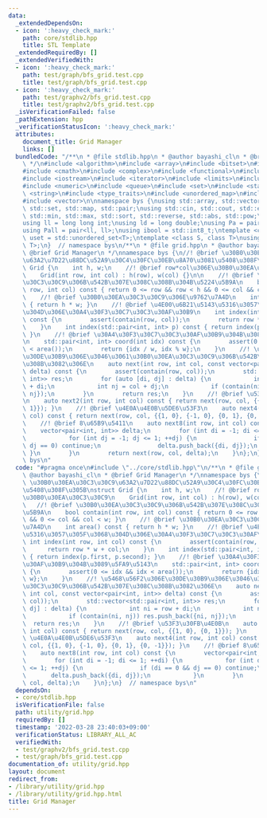 ```yaml
---
data:
  _extendedDependsOn:
  - icon: ':heavy_check_mark:'
    path: core/stdlib.hpp
    title: STL Template
  _extendedRequiredBy: []
  _extendedVerifiedWith:
  - icon: ':heavy_check_mark:'
    path: test/graph/bfs_grid.test.cpp
    title: test/graph/bfs_grid.test.cpp
  - icon: ':heavy_check_mark:'
    path: test/graphv2/bfs_grid.test.cpp
    title: test/graphv2/bfs_grid.test.cpp
  _isVerificationFailed: false
  _pathExtension: hpp
  _verificationStatusIcon: ':heavy_check_mark:'
  attributes:
    document_title: Grid Manager
    links: []
  bundledCode: "/**\n * @file stdlib.hpp\n * @author bayashi_cl\n * @brief STL Template\n\
    \ */\n#include <algorithm>\n#include <array>\n#include <bitset>\n#include <cassert>\n\
    #include <cmath>\n#include <complex>\n#include <functional>\n#include <iomanip>\n\
    #include <iostream>\n#include <iterator>\n#include <limits>\n#include <map>\n\
    #include <numeric>\n#include <queue>\n#include <set>\n#include <stack>\n#include\
    \ <string>\n#include <type_traits>\n#include <unordered_map>\n#include <unordered_set>\n\
    #include <vector>\n\nnamespace bys {\nusing std::array, std::vector, std::string,\
    \ std::set, std::map, std::pair;\nusing std::cin, std::cout, std::endl;\nusing\
    \ std::min, std::max, std::sort, std::reverse, std::abs, std::pow;\n\n// alias\n\
    using ll = long long int;\nusing ld = long double;\nusing Pa = pair<int, int>;\n\
    using Pall = pair<ll, ll>;\nusing ibool = std::int8_t;\ntemplate <class T>\nusing\
    \ uset = std::unordered_set<T>;\ntemplate <class S, class T>\nusing umap = std::unordered_map<S,\
    \ T>;\n}  // namespace bys\n/**\n * @file grid.hpp\n * @author bayashi_cl\n *\
    \ @brief Grid Manager\n */\nnamespace bys {\n//! @brief \u30B0\u30EA\u30C3\u30C9\
    \u63A2\u7D22\u88DC\u52A9\u30C4\u30FC\u30EB\u8A70\u3081\u5408\u308F\u305B\nstruct\
    \ Grid {\n    int h, w;\n    //! @brief row*col\u306E\u30B0\u30EA\u30C3\u30C9\n\
    \    Grid(int row, int col) : h(row), w(col) {}\n\n    //! @brief \u30B0\u30EA\
    \u30C3\u30C9\u306B\u542B\u307E\u308C\u308B\u304B\u5224\u5B9A\n    bool contain(int\
    \ row, int col) const { return 0 <= row && row < h && 0 <= col && col < w; }\n\
    \    //! @brief \u30B0\u30EA\u30C3\u30C9\u306E\u9762\u7A4D\n    int area() const\
    \ { return h * w; }\n    //! @brief \u4E00\u6B21\u5143\u5316\u3057\u305F\u3068\
    \u304D\u306E\u30A4\u30F3\u30C7\u30C3\u30AF\u30B9\n    int index(int row, int col)\
    \ const {\n        assert(contain(row, col));\n        return row * w + col;\n\
    \    }\n    int index(std::pair<int, int> p) const { return index(p.first, p.second);\
    \ }\n    //! @brief \u30A4\u30F3\u30C7\u30C3\u30AF\u30B9\u304B\u3089\u5FA9\u5143\
    \n    std::pair<int, int> coord(int idx) const {\n        assert(0 <= idx && idx\
    \ < area());\n        return {idx / w, idx % w};\n    }\n    //! \u5468\u56F2\u306E\
    \u30DE\u30B9\u306E\u3046\u3061\u30B0\u30EA\u30C3\u30C9\u306B\u542B\u307E\u308C\
    \u308B\u3082\u306E\n    auto next(int row, int col, const vector<pair<int, int>>\
    \ delta) const {\n        assert(contain(row, col));\n        std::vector<std::pair<int,\
    \ int>> res;\n        for (auto [di, dj] : delta) {\n            int ni = row\
    \ + di;\n            int nj = col + dj;\n            if (contain(ni, nj)) res.push_back({ni,\
    \ nj});\n        }\n        return res;\n    }\n    //! @brief \u53F3\u30FB\u4E0B\
    \n    auto next2(int row, int col) const { return next(row, col, {{1, 0}, {0,\
    \ 1}}); }\n    //! @brief \u4E0A\u4E0B\u5DE6\u53F3\n    auto next4(int row, int\
    \ col) const { return next(row, col, {{1, 0}, {-1, 0}, {0, 1}, {0, -1}}); }\n\
    \    //! @brief 8\u65B9\u5411\n    auto next8(int row, int col) const {\n    \
    \    vector<pair<int, int>> delta;\n        for (int di = -1; di <= 1; ++di) {\n\
    \            for (int dj = -1; dj <= 1; ++dj) {\n                if (di == 0 &&\
    \ dj == 0) continue;\n                delta.push_back({di, dj});\n           \
    \ }\n        }\n        return next(row, col, delta);\n    }\n};\n}  // namespace\
    \ bys\n"
  code: "#pragma once\n#include \"../core/stdlib.hpp\"\n/**\n * @file grid.hpp\n *\
    \ @author bayashi_cl\n * @brief Grid Manager\n */\nnamespace bys {\n//! @brief\
    \ \u30B0\u30EA\u30C3\u30C9\u63A2\u7D22\u88DC\u52A9\u30C4\u30FC\u30EB\u8A70\u3081\
    \u5408\u308F\u305B\nstruct Grid {\n    int h, w;\n    //! @brief row*col\u306E\
    \u30B0\u30EA\u30C3\u30C9\n    Grid(int row, int col) : h(row), w(col) {}\n\n \
    \   //! @brief \u30B0\u30EA\u30C3\u30C9\u306B\u542B\u307E\u308C\u308B\u304B\u5224\
    \u5B9A\n    bool contain(int row, int col) const { return 0 <= row && row < h\
    \ && 0 <= col && col < w; }\n    //! @brief \u30B0\u30EA\u30C3\u30C9\u306E\u9762\
    \u7A4D\n    int area() const { return h * w; }\n    //! @brief \u4E00\u6B21\u5143\
    \u5316\u3057\u305F\u3068\u304D\u306E\u30A4\u30F3\u30C7\u30C3\u30AF\u30B9\n   \
    \ int index(int row, int col) const {\n        assert(contain(row, col));\n  \
    \      return row * w + col;\n    }\n    int index(std::pair<int, int> p) const\
    \ { return index(p.first, p.second); }\n    //! @brief \u30A4\u30F3\u30C7\u30C3\
    \u30AF\u30B9\u304B\u3089\u5FA9\u5143\n    std::pair<int, int> coord(int idx) const\
    \ {\n        assert(0 <= idx && idx < area());\n        return {idx / w, idx %\
    \ w};\n    }\n    //! \u5468\u56F2\u306E\u30DE\u30B9\u306E\u3046\u3061\u30B0\u30EA\
    \u30C3\u30C9\u306B\u542B\u307E\u308C\u308B\u3082\u306E\n    auto next(int row,\
    \ int col, const vector<pair<int, int>> delta) const {\n        assert(contain(row,\
    \ col));\n        std::vector<std::pair<int, int>> res;\n        for (auto [di,\
    \ dj] : delta) {\n            int ni = row + di;\n            int nj = col + dj;\n\
    \            if (contain(ni, nj)) res.push_back({ni, nj});\n        }\n      \
    \  return res;\n    }\n    //! @brief \u53F3\u30FB\u4E0B\n    auto next2(int row,\
    \ int col) const { return next(row, col, {{1, 0}, {0, 1}}); }\n    //! @brief\
    \ \u4E0A\u4E0B\u5DE6\u53F3\n    auto next4(int row, int col) const { return next(row,\
    \ col, {{1, 0}, {-1, 0}, {0, 1}, {0, -1}}); }\n    //! @brief 8\u65B9\u5411\n\
    \    auto next8(int row, int col) const {\n        vector<pair<int, int>> delta;\n\
    \        for (int di = -1; di <= 1; ++di) {\n            for (int dj = -1; dj\
    \ <= 1; ++dj) {\n                if (di == 0 && dj == 0) continue;\n         \
    \       delta.push_back({di, dj});\n            }\n        }\n        return next(row,\
    \ col, delta);\n    }\n};\n}  // namespace bys\n"
  dependsOn:
  - core/stdlib.hpp
  isVerificationFile: false
  path: utility/grid.hpp
  requiredBy: []
  timestamp: '2022-03-28 23:40:03+09:00'
  verificationStatus: LIBRARY_ALL_AC
  verifiedWith:
  - test/graphv2/bfs_grid.test.cpp
  - test/graph/bfs_grid.test.cpp
documentation_of: utility/grid.hpp
layout: document
redirect_from:
- /library/utility/grid.hpp
- /library/utility/grid.hpp.html
title: Grid Manager
---
```


